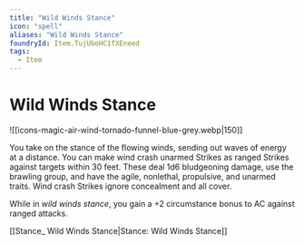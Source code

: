 ```yaml
---
title: "Wild Winds Stance"
icon: "spell"
aliases: "Wild Winds Stance"
foundryId: Item.TujUboHC1fXEneed
tags:
  - Item
---
```


# Wild Winds Stance
![[icons-magic-air-wind-tornado-funnel-blue-grey.webp|150]]

You take on the stance of the flowing winds, sending out waves of energy at a distance. You can make wind crash unarmed Strikes as ranged Strikes against targets within 30 feet. These deal 1d6 bludgeoning damage, use the brawling group, and have the agile, nonlethal, propulsive, and unarmed traits. Wind crash Strikes ignore concealment and all cover.

While in _wild winds stance_, you gain a +2 circumstance bonus to AC against ranged attacks.

[[Stance\_ Wild Winds Stance|Stance: Wild Winds Stance]]

